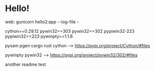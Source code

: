 # Hello!

web: gunicorn hello2:app --log-file -

cython==0.29.12
pywin32==303
pywin32==302
pypiwin32-223
pypiwin32==223
pywinpty==1.1.6


pysam
pgen
cargo
rust
cython --> https://pypi.org/project/Cython/#files

pywinpty
pywin32 --> https://pypi.org/project/pywin32/302/#files


another readme test
